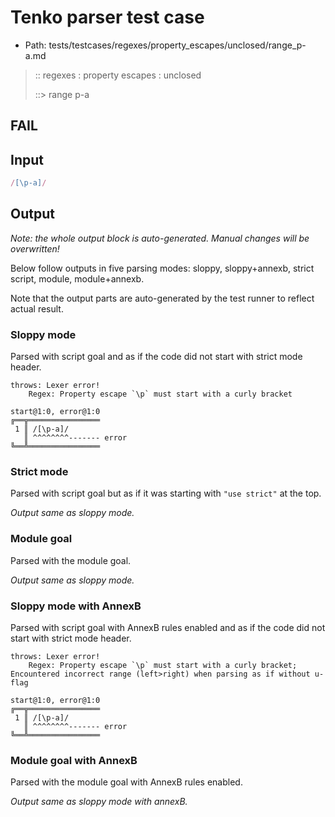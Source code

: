 # Tenko parser test case

- Path: tests/testcases/regexes/property_escapes/unclosed/range_p-a.md

> :: regexes : property escapes : unclosed
>
> ::> range p-a
## FAIL

## Input

`````js
/[\p-a]/
`````

## Output

_Note: the whole output block is auto-generated. Manual changes will be overwritten!_

Below follow outputs in five parsing modes: sloppy, sloppy+annexb, strict script, module, module+annexb.

Note that the output parts are auto-generated by the test runner to reflect actual result.

### Sloppy mode

Parsed with script goal and as if the code did not start with strict mode header.

`````
throws: Lexer error!
    Regex: Property escape `\p` must start with a curly bracket

start@1:0, error@1:0
╔══╦════════════════
 1 ║ /[\p-a]/
   ║ ^^^^^^^^------- error
╚══╩════════════════

`````

### Strict mode

Parsed with script goal but as if it was starting with `"use strict"` at the top.

_Output same as sloppy mode._

### Module goal

Parsed with the module goal.

_Output same as sloppy mode._

### Sloppy mode with AnnexB

Parsed with script goal with AnnexB rules enabled and as if the code did not start with strict mode header.

`````
throws: Lexer error!
    Regex: Property escape `\p` must start with a curly bracket; Encountered incorrect range (left>right) when parsing as if without u-flag

start@1:0, error@1:0
╔══╦════════════════
 1 ║ /[\p-a]/
   ║ ^^^^^^^^------- error
╚══╩════════════════

`````

### Module goal with AnnexB

Parsed with the module goal with AnnexB rules enabled.

_Output same as sloppy mode with annexB._

